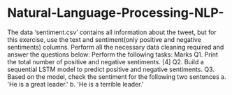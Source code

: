 # Natural-Language-Processing-NLP-

The data ‘sentiment.csv’ contains all information about the tweet, but for
this exercise, use the text and sentiment(only positive and negative
sentiments) columns. Perform all the necessary data cleaning required and
answer the questions below:
Perform the following tasks: Marks
Q1. Print the total number of positive and negative sentiments. [4]
Q2. Build a sequential LSTM model to predict positive and
negative sentiments.
Q3.
Based on the model, check the sentiment for the following
two sentences
a. 'He is a great leader.'
b. 'He is a terrible leader.'
